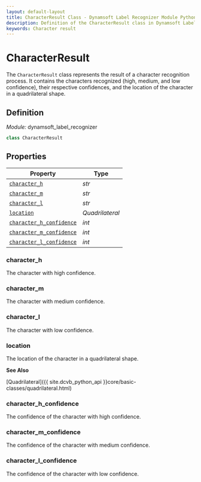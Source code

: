 ```yaml
---
layout: default-layout
title: CharacterResult Class - Dynamsoft Label Recognizer Module Python Edition API Reference
description: Definition of the CharacterResult class in Dynamsoft Label Recognizer Module Python Edition.
keywords: Character result
---
```


# CharacterResult

The `CharacterResult` class represents the result of a character recognition process. It contains the characters recognized (high, medium, and low confidence), their respective confidences, and the location of the character in a quadrilateral shape.

## Definition

*Module:* dynamsoft_label_recognizer

```python
class CharacterResult
```

## Properties
  
| Property  | Type |
|---------- | ---- |
| [`character_h`](#character_h) | *str* |
| [`character_m`](#character_m) | *str* |
| [`character_l`](#character_l) | *str* |
| [`location`](#location) | *Quadrilateral* |
| [`character_h_confidence`](#character_h_confidence) | *int* |
| [`character_m_confidence`](#character_m_confidence) | *int* |
| [`character_l_confidence`](#character_l_confidence) | *int* |

### character_h

The character with high confidence.

### character_m

The character with medium confidence.

### character_l

The character with low confidence.

### location

The location of the character in a quadrilateral shape.

**See Also**

[Quadrilateral]({{ site.dcvb_python_api }}core/basic-classes/quadrilateral.html)

### character_h_confidence

The confidence of the character with high confidence.

### character_m_confidence

The confidence of the character with medium confidence.

### character_l_confidence

The confidence of the character with low confidence.
